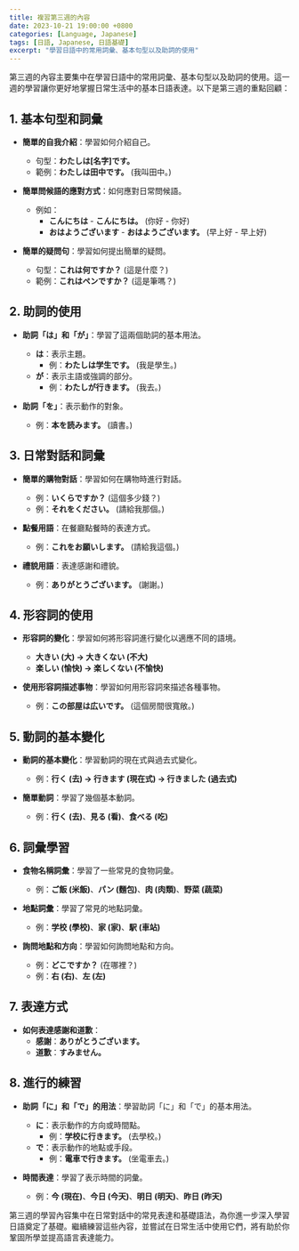 ```yaml
---
title: 複習第三週的內容
date: 2023-10-21 19:00:00 +0800
categories: [Language, Japanese]
tags: [日語, Japanese, 日語基礎] 
excerpt: "學習日語中的常用詞彙、基本句型以及助詞的使用"
---
```


第三週的內容主要集中在學習日語中的常用詞彙、基本句型以及助詞的使用。這一週的學習讓你更好地掌握日常生活中的基本日語表達。以下是第三週的重點回顧：

## **1. 基本句型和詞彙**
- **簡單的自我介紹**：學習如何介紹自己。
  - 句型：**わたしは[名字]です。**
  - 範例：**わたしは田中です。** (我叫田中。)
  
- **簡單問候語的應對方式**：如何應對日常問候語。
  - 例如：
    - **こんにちは** - **こんにちは。** (你好 - 你好)
    - **おはようございます** - **おはようございます。** (早上好 - 早上好)
  
- **簡單的疑問句**：學習如何提出簡單的疑問。
  - 句型：**これは何ですか？** (這是什麼？)
  - 範例：**これはペンですか？** (這是筆嗎？)

## **2. 助詞的使用**
- **助詞「は」和「が」**：學習了這兩個助詞的基本用法。
  - **は**：表示主題。  
    - 例：**わたしは学生です。** (我是學生。)
  - **が**：表示主語或強調的部分。
    - 例：**わたしが行きます。** (我去。)
  
- **助詞「を」**：表示動作的對象。
  - 例：**本を読みます。** (讀書。)

## **3. 日常對話和詞彙**
- **簡單的購物對話**：學習如何在購物時進行對話。
  - 例：**いくらですか？** (這個多少錢？)
  - 例：**それをください。** (請給我那個。)
  
- **點餐用語**：在餐廳點餐時的表達方式。
  - 例：**これをお願いします。** (請給我這個。)
  
- **禮貌用語**：表達感謝和禮貌。
  - 例：**ありがとうございます。** (謝謝。)

## **4. 形容詞的使用**
- **形容詞的變化**：學習如何將形容詞進行變化以適應不同的語境。
  - **大きい (大) → 大きくない (不大)**
  - **楽しい (愉快) → 楽しくない (不愉快)**

- **使用形容詞描述事物**：學習如何用形容詞來描述各種事物。
  - 例：**この部屋は広いです。** (這個房間很寬敞。)

## **5. 動詞的基本變化**
- **動詞的基本變化**：學習動詞的現在式與過去式變化。
  - 例：**行く (去) → 行きます (現在式) → 行きました (過去式)**
  
- **簡單動詞**：學習了幾個基本動詞。
  - 例：**行く (去)**、**見る (看)**、**食べる (吃)**

## **6. 詞彙學習**
- **食物名稱詞彙**：學習了一些常見的食物詞彙。
  - 例：**ご飯 (米飯)**、**パン (麵包)**、**肉 (肉類)**、**野菜 (蔬菜)**
  
- **地點詞彙**：學習了常見的地點詞彙。
  - 例：**学校 (學校)**、**家 (家)**、**駅 (車站)**
  
- **詢問地點和方向**：學習如何詢問地點和方向。
  - 例：**どこですか？** (在哪裡？)
  - 例：**右 (右)**、**左 (左)**

## **7. 表達方式**
- **如何表達感謝和道歉**：
  - **感謝**：**ありがとうございます。**
  - **道歉**：**すみません。**

## **8. 進行的練習**
- **助詞「に」和「で」的用法**：學習助詞「に」和「で」的基本用法。
  - **に**：表示動作的方向或時間點。
    - 例：**学校に行きます。** (去學校。)
  - **で**：表示動作的地點或手段。
    - 例：**電車で行きます。** (坐電車去。)
  
- **時間表達**：學習了表示時間的詞彙。
  - 例：**今 (現在)**、**今日 (今天)**、**明日 (明天)**、**昨日 (昨天)**

第三週的學習內容集中在日常對話中的常見表達和基礎語法，為你進一步深入學習日語奠定了基礎。繼續練習這些內容，並嘗試在日常生活中使用它們，將有助於你鞏固所學並提高語言表達能力。
